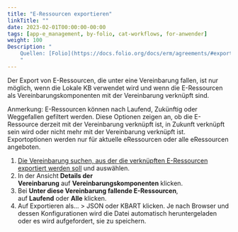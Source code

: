 ```yaml
---
title: "E-Ressourcen exportieren"
linkTitle: ""
date: 2023-02-01T00:00:00-00:00
tags: [app-e_management, by-folio, cat-workflows, for-anwender]
weight: 100
Description: "
    Quellen: [Folio](https://docs.folio.org/docs/erm/agreements/#exporting-e-resources) & [GBV](https://info.gbv.de/display/FOLIOGBVEXTERN/Folio:+E-Ressourcen+exportieren)
    "
---
```


Der Export von E-Ressourcen, die unter eine Vereinbarung fallen, ist nur möglich, wenn die Lokale KB verwendet wird und wenn die E-Ressourcen als Vereinbarungskomponenten mit der Vereinbarung verknüpft sind.

Anmerkung: E-Ressourcen können nach Laufend, Zukünftig oder Weggefallen gefiltert werden. Diese Optionen zeigen an, ob die E-Ressource derzeit mit der Vereinbarung verknüpft ist, in Zukunft verknüpft sein wird oder nicht mehr mit der Vereinbarung verknüpft ist. Exportoptionen werden nur für aktuelle eRessourcen oder alle eRessourcen angeboten.

1.  [Die Vereinbarung suchen, aus der die verknüpften E-Ressourcen exportiert werden soll](https://info.gbv.de/display/FOLIOGBVEXTERN/Folio%3A+Vereinbarung+suchen) und auswählen.
2.  In der Ansicht **Details der Vereinbarung** auf **Vereinbarungskomponenten** klicken.
3.  Bei **Unter diese Vereinbarung fallende E-Ressourcen**, auf **Laufend** oder **Alle** klicken.
4.  Auf Exportieren als... > JSON oder KBART klicken. Je nach Browser und dessen Konfigurationen wird die Datei automatisch heruntergeladen oder es wird aufgefordert, sie zu speichern.
